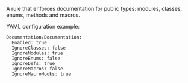 A rule that enforces documentation for public types:
modules, classes, enums, methods and macros.

YAML configuration example:

```
Documentation/Documentation:
  Enabled: true
  IgnoreClasses: false
  IgnoreModules: true
  IgnoreEnums: false
  IgnoreDefs: true
  IgnoreMacros: false
  IgnoreMacroHooks: true
```
